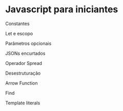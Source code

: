 # Javascript para iniciantes



Constantes

Let e escopo

Parâmetros opcionais

JSONs encurtados

Operador Spread

Desestruturação

Arrow Function

Find

Template literals
